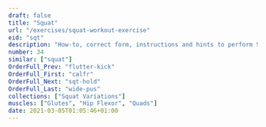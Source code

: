 ```yaml
---
draft: false
title: "Squat"
url: "/exercises/squat-workout-exercise"
eid: "sqt"
description: "How-to, correct form, instructions and hints to perform Squat. Similar exercises and video demo"
number: 34
similar: ["squat"]
OrderFull_Prev: "flutter-kick"
OrderFull_First: "calfr"
OrderFull_Next: "sqt-hold"
OrderFull_Last: "wide-pus"
collections: ["Squat Variations"]
muscles: ["Glutes", "Hip Flexor", "Quads"]
date: 2021-03-05T01:05:46+01:00
---
```

